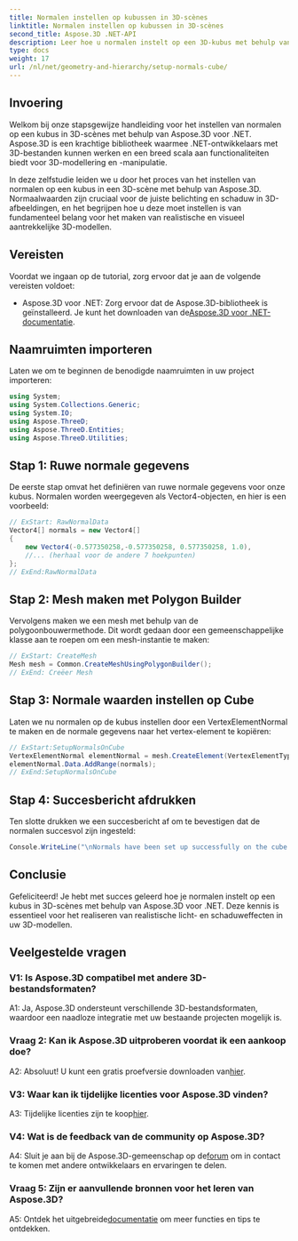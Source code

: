 ```yaml
---
title: Normalen instellen op kubussen in 3D-scènes
linktitle: Normalen instellen op kubussen in 3D-scènes
second_title: Aspose.3D .NET-API
description: Leer hoe u normalen instelt op een 3D-kubus met behulp van Aspose.3D voor .NET. Verbeter uw vaardigheden op het gebied van 3D-modelleren met deze stapsgewijze handleiding.
type: docs
weight: 17
url: /nl/net/geometry-and-hierarchy/setup-normals-cube/
---
```

## Invoering

Welkom bij onze stapsgewijze handleiding voor het instellen van normalen op een kubus in 3D-scènes met behulp van Aspose.3D voor .NET. Aspose.3D is een krachtige bibliotheek waarmee .NET-ontwikkelaars met 3D-bestanden kunnen werken en een breed scala aan functionaliteiten biedt voor 3D-modellering en -manipulatie.

In deze zelfstudie leiden we u door het proces van het instellen van normalen op een kubus in een 3D-scène met behulp van Aspose.3D. Normaalwaarden zijn cruciaal voor de juiste belichting en schaduw in 3D-afbeeldingen, en het begrijpen hoe u deze moet instellen is van fundamenteel belang voor het maken van realistische en visueel aantrekkelijke 3D-modellen.

## Vereisten

Voordat we ingaan op de tutorial, zorg ervoor dat je aan de volgende vereisten voldoet:

-  Aspose.3D voor .NET: Zorg ervoor dat de Aspose.3D-bibliotheek is geïnstalleerd. Je kunt het downloaden van de[Aspose.3D voor .NET-documentatie](https://reference.aspose.com/3d/net/).

## Naamruimten importeren

Laten we om te beginnen de benodigde naamruimten in uw project importeren:

```csharp
using System;
using System.Collections.Generic;
using System.IO;
using Aspose.ThreeD;
using Aspose.ThreeD.Entities;
using Aspose.ThreeD.Utilities;
```

## Stap 1: Ruwe normale gegevens

De eerste stap omvat het definiëren van ruwe normale gegevens voor onze kubus. Normalen worden weergegeven als Vector4-objecten, en hier is een voorbeeld:

```csharp
// ExStart: RawNormalData
Vector4[] normals = new Vector4[]
{
    new Vector4(-0.577350258,-0.577350258, 0.577350258, 1.0),
    //... (herhaal voor de andere 7 hoekpunten)
};
// ExEnd:RawNormalData
```

## Stap 2: Mesh maken met Polygon Builder

Vervolgens maken we een mesh met behulp van de polygoonbouwermethode. Dit wordt gedaan door een gemeenschappelijke klasse aan te roepen om een mesh-instantie te maken:

```csharp
// ExStart: CreateMesh
Mesh mesh = Common.CreateMeshUsingPolygonBuilder();
// ExEnd: Creëer Mesh
```

## Stap 3: Normale waarden instellen op Cube

Laten we nu normalen op de kubus instellen door een VertexElementNormal te maken en de normale gegevens naar het vertex-element te kopiëren:

```csharp
// ExStart:SetupNormalsOnCube
VertexElementNormal elementNormal = mesh.CreateElement(VertexElementType.Normal, MappingMode.ControlPoint, ReferenceMode.Direct) as VertexElementNormal;
elementNormal.Data.AddRange(normals);
// ExEnd:SetupNormalsOnCube
```

## Stap 4: Succesbericht afdrukken

Ten slotte drukken we een succesbericht af om te bevestigen dat de normalen succesvol zijn ingesteld:

```csharp
Console.WriteLine("\nNormals have been set up successfully on the cube.");
```

## Conclusie

Gefeliciteerd! Je hebt met succes geleerd hoe je normalen instelt op een kubus in 3D-scènes met behulp van Aspose.3D voor .NET. Deze kennis is essentieel voor het realiseren van realistische licht- en schaduweffecten in uw 3D-modellen.

## Veelgestelde vragen

### V1: Is Aspose.3D compatibel met andere 3D-bestandsformaten?

A1: Ja, Aspose.3D ondersteunt verschillende 3D-bestandsformaten, waardoor een naadloze integratie met uw bestaande projecten mogelijk is.

### Vraag 2: Kan ik Aspose.3D uitproberen voordat ik een aankoop doe?

A2: Absoluut! U kunt een gratis proefversie downloaden van[hier](https://releases.aspose.com/).

### V3: Waar kan ik tijdelijke licenties voor Aspose.3D vinden?

 A3: Tijdelijke licenties zijn te koop[hier](https://purchase.aspose.com/temporary-license/).

### V4: Wat is de feedback van de community op Aspose.3D?

 A4: Sluit je aan bij de Aspose.3D-gemeenschap op de[forum](https://forum.aspose.com/c/3d/18) om in contact te komen met andere ontwikkelaars en ervaringen te delen.

### Vraag 5: Zijn er aanvullende bronnen voor het leren van Aspose.3D?

 A5: Ontdek het uitgebreide[documentatie](https://reference.aspose.com/3d/net/) om meer functies en tips te ontdekken.
